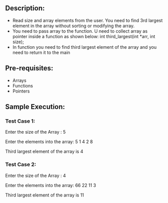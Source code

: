 ## Description:

* Read size and array elements from the user. You need to find 3rd largest element in the array without sorting or modifying the array.
* You need to pass array to the function. U need to collect array as pointer inside a function as shown below:
              int third_largest(int *arr, int size);
* In function you need to find third largest element of the array and you need to return it to the main
## Pre-requisites:
* Arrays
* Functions
* Pointers
## Sample Execution:
### Test Case 1:
Enter the size of the Array : 5

Enter the elements into the array: 5 1 4 2 8

Third largest element of the array is 4

### Test Case 2:
Enter the size of the Array : 4

Enter the elements into the array: 66 22 11 3

Third largest element of the array is 11
